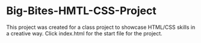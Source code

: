 # Big-Bites-HMTL-CSS-Project
This project was created for a class project to showcase HTML/CSS skills in a creative way. Click index.html for the start file for the project.
